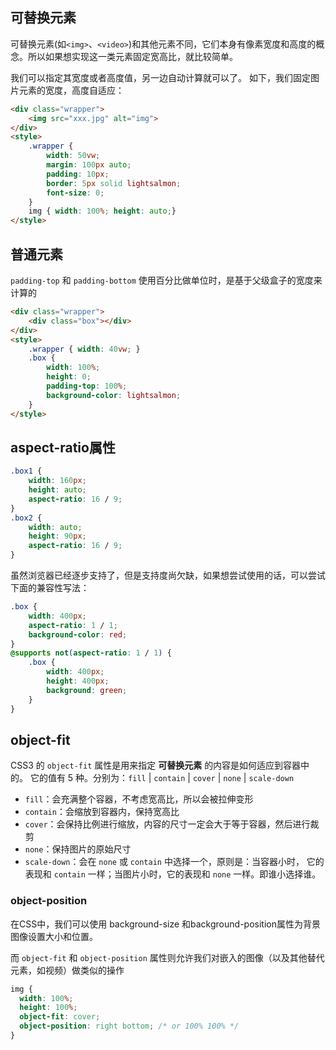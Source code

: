 ## 可替换元素

可替换元素(如`<img>`、`<video>`)和其他元素不同，它们本身有像素宽度和高度的概念。所以如果想实现这一类元素固定宽高比，就比较简单。

我们可以指定其宽度或者高度值，另一边自动计算就可以了。 如下，我们固定图片元素的宽度，高度自适应：

```html
<div class="wrapper">
    <img src="xxx.jpg" alt="img">
</div>
<style>
    .wrapper {
        width: 50vw;
        margin: 100px auto;
        padding: 10px;
        border: 5px solid lightsalmon;
        font-size: 0;
    }
    img { width: 100%; height: auto;}
</style>
```

## 普通元素

`padding-top` 和 `padding-bottom` 使用百分比做单位时，是基于父级盒子的宽度来计算的

```html
<div class="wrapper">
    <div class="box"></div>
</div>
<style>
    .wrapper { width: 40vw; }
    .box {
        width: 100%;
        height: 0;
        padding-top: 100%;
        background-color: lightsalmon;
    }
</style>
```

## aspect-ratio属性

```css
.box1 {
    width: 160px;
    height: auto;
    aspect-ratio: 16 / 9;
}
.box2 {
    width: auto;
    height: 90px;
    aspect-ratio: 16 / 9;
}
```

虽然浏览器已经逐步支持了，但是支持度尚欠缺，如果想尝试使用的话，可以尝试下面的兼容性写法：

```css
.box {
    width: 400px;
    aspect-ratio: 1 / 1;
    background-color: red;
}
@supports not(aspect-ratio: 1 / 1) {
    .box {
        width: 400px;
        height: 400px;
        background: green;
    }
}
```

## object-fit

CSS3 的 `object-fit` 属性是用来指定 **可替换元素** 的内容是如何适应到容器中的。
它的值有 5 种。分别为：`fill` | `contain` | `cover` | `none` | `scale-down`

- `fill`：会充满整个容器，不考虑宽高比，所以会被拉伸变形
- `contain`：会缩放到容器内，保持宽高比
- `cover`：会保持比例进行缩放，内容的尺寸一定会大于等于容器，然后进行裁剪
- `none`：保持图片的原始尺寸
- `scale-down`：会在 `none` 或 `contain` 中选择一个，原则是：当容器小时，
 它的表现和 `contain` 一样；当图片小时，它的表现和 `none` 一样。即谁小选择谁。

### object-position

在CSS中，我们可以使用 background-size 和background-position属性为背景图像设置大小和位置。

而 `object-fit` 和 `object-position` 属性则允许我们对嵌入的图像（以及其他替代元素，如视频）做类似的操作

```css
img {
  width: 100%;
  height: 100%;
  object-fit: cover;
  object-position: right bottom; /* or 100% 100% */
}
```


